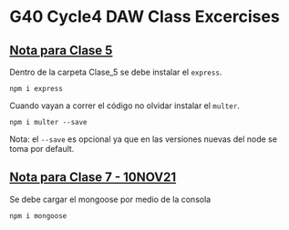 # G40 Cycle4 DAW Class Excercises

## <u>Nota para Clase 5</u>

Dentro de la carpeta Clase_5 se debe instalar el `express`.

```
npm i express
```
Cuando vayan a correr el código no olvidar instalar el `multer`.

```
npm i multer --save
```
Nota: el `--save` es opcional ya que en las versiones nuevas del node se toma por default.

## <u>Nota para Clase 7 - 10NOV21</u>

Se debe cargar el mongoose por medio de la consola

```
npm i mongoose
```